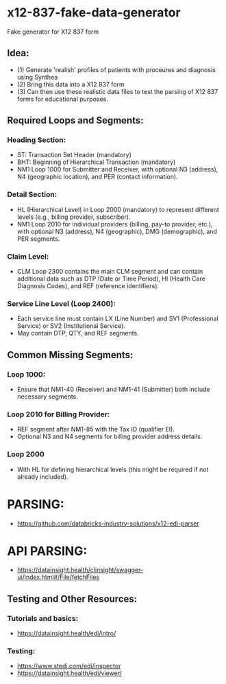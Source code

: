 # x12-837-fake-data-generator
Fake generator for X12 837 form 

## Idea: 
- (1) Generate 'realish' profiles of patients with proceures and diagnosis using Synthea 
- (2) Bring this data into a X12 837 form
- (3) Can then use these realistic data files to test the parsing of X12 837 forms for educational purposes.

## Required Loops and Segments:

### Heading Section:
- ST: Transaction Set Header (mandatory)
- BHT: Beginning of Hierarchical Transaction (mandatory)
- NM1 Loop 1000 for Submitter and Receiver, with optional N3 (address), N4 (geographic location), and PER (contact information).

### Detail Section:
- HL (Hierarchical Level) in Loop 2000 (mandatory) to represent different levels (e.g., billing provider, subscriber).
- NM1 Loop 2010 for individual providers (billing, pay-to provider, etc.), with optional N3 (address), N4 (geographic), DMG (demographic), and PER segments.

### Claim Level:
- CLM Loop 2300 contains the main CLM segment and can contain additional data such as DTP (Date or Time Period), HI (Health Care Diagnosis Codes), and REF (reference identifiers).

### Service Line Level (Loop 2400):
- Each service line must contain LX (Line Number) and SV1 (Professional Service) or SV2 (Institutional Service).
- May contain DTP, QTY, and REF segments.

## Common Missing Segments:
### Loop 1000:
- Ensure that NM1-40 (Receiver) and NM1-41 (Submitter) both include necessary segments.
### Loop 2010 for Billing Provider:
- REF segment after NM1-85 with the Tax ID (qualifier EI).
- Optional N3 and N4 segments for billing provider address details.
### Loop 2000 
- With HL for defining hierarchical levels (this might be required if not already included).

# PARSING: 
- https://github.com/databricks-industry-solutions/x12-edi-parser 

# API PARSING: 
- https://datainsight.health/clinsight/swagger-ui/index.html#/File/fetchFiles 

## Testing and Other Resources: 
### Tutorials and basics:
- https://datainsight.health/edi/intro/ 
### Testing: 
- https://www.stedi.com/edi/inspector 
- https://datainsight.health/edi/viewer/ 
